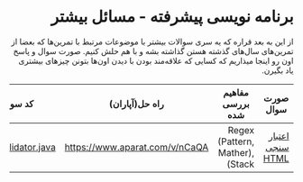 <div dir="rtl">

# برنامه نویسی پیشرفته - مسائل بیشتر

از این به بعد قراره که یه سری سوالات بیشتر با موضوعات مرتبط با تمرین‌ها که بعضا از تمرین‌های سال‌های  گذشته هستن گذاشته بشه و با هم حلش کنیم. صورت سوال و پاسخ اون رو اینجا میذاریم که کسایی که علاقه‌مند بودن با دیدن اون‌ها بتونن چیز‌های بیشتری یاد بگیرن.
 

| صورت سوال |مفاهیم بررسی شده|  راه حل(آپاران)           | کد سوال  |
|---|---|---|---|
|[اعتبار سنجی HTML](https://github.com/AdvProg2020/TA_AdditionalProblems/tree/master/html_validator)| Regex (Pattern, Mather), Stack) | https://www.aparat.com/v/nCaQA | [HtmlValidator.java](https://github.com/AdvProg2020/TA_AdditionalProblems/blob/master/html_validator/src/HtmlValidator.java) |

</div>